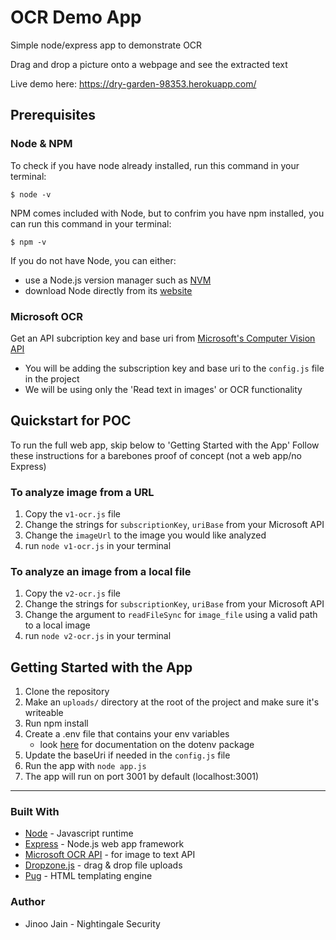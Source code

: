 # OCR Demo App
Simple node/express app to demonstrate OCR

Drag and drop a picture onto a webpage and see the extracted text

Live demo here: https://dry-garden-98353.herokuapp.com/


## Prerequisites
### Node & NPM
To check if you have node already installed, run this command in your terminal: 
``` 
$ node -v
```
NPM comes included with Node, but to confrim you have npm installed, you can run this command in your terminal:
```
$ npm -v
```
If you do not have Node, you can either:
- use a Node.js version manager such as [NVM](https://nodejs.org/en/)
- download Node directly from its [website](https://nodejs.org/en/)

### Microsoft OCR
Get an API subcription key and base uri from [Microsoft's Computer Vision API](https://azure.microsoft.com/en-us/services/cognitive-services/computer-vision/)
- You will be adding the subscription key and base uri to the `config.js` file in the project
- We will be using only the 'Read text in images' or OCR functionality

## Quickstart for POC
To run the full web app, skip below to 'Getting Started with the App'
Follow these instructions for a barebones proof of concept (not a web app/no Express)

### To analyze image from a URL
1. Copy the `v1-ocr.js` file
2. Change the strings for `subscriptionKey`, `uriBase` from your Microsoft API
3. Change the `imageUrl` to the image you would like analyzed
4. run `node v1-ocr.js` in your terminal

### To analyze an image from a local file
1. Copy the `v2-ocr.js` file
2. Change the strings for `subscriptionKey`, `uriBase` from your Microsoft API
3. Change the argument to `readFileSync` for `image_file` using a valid path to a local image
4. run `node v2-ocr.js` in your terminal

## Getting Started with the App 
1. Clone the repository
2. Make an `uploads/` directory at the root of the project and make sure it's writeable
3. Run npm install
4. Create a .env file that contains your env variables
    - look [here](https://github.com/motdotla/dotenv) for documentation on the dotenv package
5. Update the baseUri if needed in the `config.js` file
6. Run the app with `node app.js`
7. The app will run on port 3001 by default (localhost:3001)

---------
### Built With
- [Node](https://nodejs.org/en/) - Javascript runtime
- [Express](https://expressjs.com/) - Node.js web app framework
- [Microsoft OCR API]() - for image to text API
- [Dropzone.js](http://www.dropzonejs.com/) - drag & drop file uploads
- [Pug](https://pugjs.org/api/getting-started.html) - HTML templating engine

### Author
- Jinoo Jain - Nightingale Security
